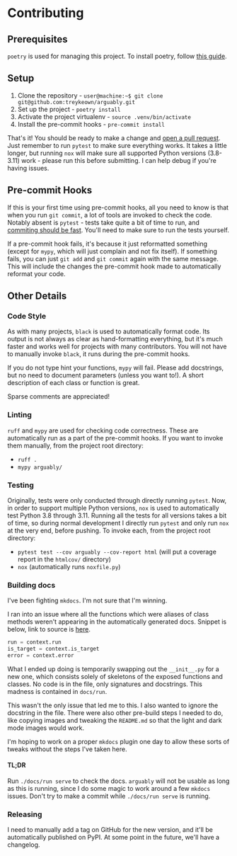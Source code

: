# Contributing

## Prerequisites

`poetry` is used for managing this project. To install poetry, follow
[this guide](https://python-poetry.org/docs/#installation).

## Setup

1. Clone the repository - `user@machine:~$ git clone git@github.com:treykeown/arguably.git`
2. Set up the project - `poetry install`
3. Activate the project virtualenv - `source .venv/bin/activate`
4. Install the pre-commit hooks - `pre-commit install`

That's it! You should be ready to make a change and [open a pull request](https://github.com/treykeown/arguably/pulls).
Just remember to run `pytest` to make sure everything works. It takes a little longer, but running `nox` will make sure
all supported Python versions (3.8-3.11) work - please run this before submitting. I can help debug if you're having
issues.

## Pre-commit Hooks

If this is your first time using pre-commit hooks, all you need to know is that when you run `git commit`, a lot of
tools are invoked to check the code. Notably absent is `pytest` - tests take quite a bit of time to run, and
[commiting should be fast](https://github.com/pre-commit/pre-commit-hooks/issues/291#issuecomment-394167917). You'll
need to make sure to run the tests yourself.

If a pre-commit hook fails, it's because it just reformatted something (except for `mypy`, which will just complain and
not fix itself). If something fails, you can just `git add` and `git commit` again with the same message. This will
include the changes the pre-commit hook made to automatically reformat your code.

## Other Details

### Code Style

As with many projects, `black` is used to automatically format code. Its output is not always as clear as
hand-formatting everything, but it's much faster and works well for projects with many contributors. You will not have
to manually invoke `black`, it runs during the pre-commit hooks.

If you do not type hint your functions, `mypy` will fail. Please add docstrings, but no need to document parameters
(unless you want to!). A short description of each class or function is great.

Sparse comments are appreciated!

### Linting

`ruff` and `mypy` are used for checking code correctness. These are automatically run as a part of the pre-commit hooks.
If you want to invoke them manually, from the project root directory:

* `ruff .`
* `mypy arguably/`

### Testing

Originally, tests were only conducted through directly running `pytest`. Now, in order to support multiple Python
versions, `nox` is used to automatically test Python 3.8 through 3.11. Running all the tests for all versions takes a
bit of time, so during normal development I directly run `pytest` and only run `nox` at the very end, before pushing. To
invoke each, from the project root directory:

* `pytest test --cov arguably --cov-report html` (will put a coverage report in the `htmlcov/` directory)
* `nox` (automatically runs `noxfile.py`)

### Building docs

I've been fighting `mkdocs`. I'm not sure that I'm winning.

I ran into an issue where all the functions which were aliases of class methods weren't appearing in the automatically
generated docs. Snippet is below, link to source is [here](https://github.com/treykeown/arguably/blob/9c3655480aaa2bdd714db209de4ed7b74f8f1fd5/arguably/_context.py#L784-L786).

```python
run = context.run
is_target = context.is_target
error = context.error
```

What I ended up doing is temporarily swapping out the `__init__.py` for a new one, which consists solely of skeletons of
the exposed functions and classes. No code is in the file, only signatures and docstrings. This madness is contained in
`docs/run`.

This wasn't the only issue that led me to this. I also wanted to ignore the docstring in the file. There were also other
pre-build steps I needed to do, like copying images and tweaking the `README.md` so that the light and dark mode images
would work.

I'm hoping to work on a proper `mkdocs` plugin one day to allow these sorts of tweaks without the steps I've taken here.

#### TL;DR

Run `./docs/run serve` to check the docs. `arguably` will not be usable as long as this is running, since I do some
magic to work around a few `mkdocs` issues. Don't try to make a commit while `./docs/run serve` is running.

### Releasing

I need to manually add a tag on GitHub for the new version, and it'll be automatically published on PyPI. At some point
in the future, we'll have a changelog.
